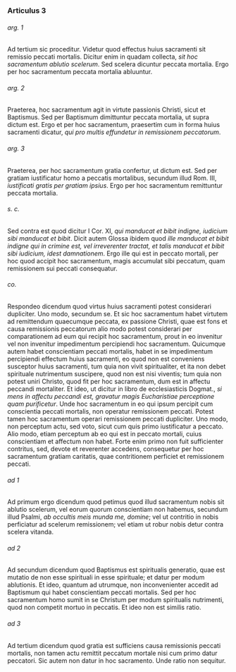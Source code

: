 ### Articulus 3

###### arg. 1
Ad tertium sic proceditur. Videtur quod effectus huius sacramenti sit remissio peccati mortalis. Dicitur enim in quadam collecta, *sit hoc sacramentum ablutio scelerum*. Sed scelera dicuntur peccata mortalia. Ergo per hoc sacramentum peccata mortalia abluuntur.

###### arg. 2
Praeterea, hoc sacramentum agit in virtute passionis Christi, sicut et Baptismus. Sed per Baptismum dimittuntur peccata mortalia, ut supra dictum est. Ergo et per hoc sacramentum, praesertim cum in forma huius sacramenti dicatur, *qui pro multis effundetur in remissionem peccatorum*.

###### arg. 3
Praeterea, per hoc sacramentum gratia confertur, ut dictum est. Sed per gratiam iustificatur homo a peccatis mortalibus, secundum illud Rom. III, *iustificati gratis per gratiam ipsius*. Ergo per hoc sacramentum remittuntur peccata mortalia.

###### s. c.
Sed contra est quod dicitur I Cor. XI, *qui manducat et bibit indigne, iudicium sibi manducat et bibit*. Dicit autem Glossa ibidem quod *ille manducat et bibit indigne qui in crimine est, vel irreverenter tractat, et talis manducat et bibit sibi iudicium, idest damnationem*. Ergo ille qui est in peccato mortali, per hoc quod accipit hoc sacramentum, magis accumulat sibi peccatum, quam remissionem sui peccati consequatur.

###### co.
Respondeo dicendum quod virtus huius sacramenti potest considerari dupliciter. Uno modo, secundum se. Et sic hoc sacramentum habet virtutem ad remittendum quaecumque peccata, ex passione Christi, quae est fons et causa remissionis peccatorum alio modo potest considerari per comparationem ad eum qui recipit hoc sacramentum, prout in eo invenitur vel non invenitur impedimentum percipiendi hoc sacramentum. Quicumque autem habet conscientiam peccati mortalis, habet in se impedimentum percipiendi effectum huius sacramenti, eo quod non est conveniens susceptor huius sacramenti, tum quia non vivit spiritualiter, et ita non debet spirituale nutrimentum suscipere, quod non est nisi viventis; tum quia non potest uniri Christo, quod fit per hoc sacramentum, dum est in affectu peccandi mortaliter. Et ideo, ut dicitur in libro de ecclesiasticis Dogmat., *si mens in affectu peccandi est, gravatur magis Eucharistiae perceptione quam purificetur*. Unde hoc sacramentum in eo qui ipsum percipit cum conscientia peccati mortalis, non operatur remissionem peccati. Potest tamen hoc sacramentum operari remissionem peccati dupliciter. Uno modo, non perceptum actu, sed voto, sicut cum quis primo iustificatur a peccato. Alio modo, etiam perceptum ab eo qui est in peccato mortali, cuius conscientiam et affectum non habet. Forte enim primo non fuit sufficienter contritus, sed, devote et reverenter accedens, consequetur per hoc sacramentum gratiam caritatis, quae contritionem perficiet et remissionem peccati.

###### ad 1
Ad primum ergo dicendum quod petimus quod illud sacramentum nobis sit ablutio scelerum, vel eorum quorum conscientiam non habemus, secundum illud Psalmi, *ab occultis meis munda me, domine*; vel ut contritio in nobis perficiatur ad scelerum remissionem; vel etiam ut robur nobis detur contra scelera vitanda.

###### ad 2
Ad secundum dicendum quod Baptismus est spiritualis generatio, quae est mutatio de non esse spirituali in esse spirituale; et datur per modum ablutionis. Et ideo, quantum ad utrumque, non inconvenienter accedit ad Baptismum qui habet conscientiam peccati mortalis. Sed per hoc sacramentum homo sumit in se Christum per modum spiritualis nutrimenti, quod non competit mortuo in peccatis. Et ideo non est similis ratio.

###### ad 3
Ad tertium dicendum quod gratia est sufficiens causa remissionis peccati mortalis, non tamen actu remittit peccatum mortale nisi cum primo datur peccatori. Sic autem non datur in hoc sacramento. Unde ratio non sequitur.

